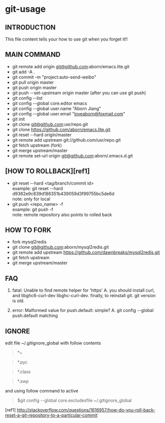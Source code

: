 git-usage
==========

## INTRODUCTION
This file content tells your how to use git when you forget it!!

## MAIN COMMAND
* git remote add origin git@github.com:aborn/emacs.lite.git
* git add -A .
* git commit -m "project:auto-send-weibo"
* git pull origin master
* git push origin master
* git push --set-upstream origin master (after you can use git push)
* git config --list
* git config --global core.editor emacs
* git config --global user.name "Aborn Jiang"
* git config --global user.email "loveaborn@foxmail.com"
* git init
* git clone git@github.com:usr/repo.git
* git clone https://github.com/aborn/emacs.lite.git
* git reset --hard origin/master
* git remote add upstream git://github.com/usr/repo.git
* git fetch upstream (fork)
* git merge upstream/master
* git remote set-url origin git@github.com:aborn/.emacs.d.git 

## [HOW TO ROLLBACK][ref1]
* git reset --hard <tag/branch/commit id>  
example: git reset --hard d9362e9c839d186351b439059d3f99755bc5de6d  
note: only for local  
* git push <repo_name> -f  
example: git push -f  
note:  remote repository also points to rolled back

## HOW TO FORK
* fork mysql2redis
* git clone git@github.com:aborn/mysql2redis.git
* git remote add upstream
  https://github.com/dawnbreaks/mysql2redis.git
* git fetch upstream
* git merge upstream/master

## FAQ
1. fatal: Unable to find remote helper for 'https'
A. you should install curl, and libghc6-curl-dev libghc-curl-dev.
   finally, to reinstall git. git version is old.
   
2. error: Malformed value for push.default: simple?
A. git config --global push.default matching

## IGNORE
edit file ~/.gitignore_global with follow contents
>*~

>*.pyc

>*.class

>*.swp

and using follow command to active
>$git config --global core.excludesfile ~/.gitignore_global

[ref1] http://stackoverflow.com/questions/1616957/how-do-you-roll-back-reset-a-git-repository-to-a-particular-commit
